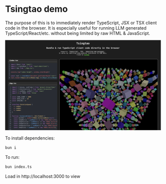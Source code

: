 # Tsingtao demo

The purpose of this is to immediately render TypeScript, JSX or TSX client code in the browser. It is especially useful for running LLM generated TypeScript/React/etc. without being limited by raw HTML & JavaScript.

![Screenshot](https://raw.githubusercontent.com/mayfer/tsingtao/main/screenshot.png)


To install dependencies:

```bash
bun i
```

To run:

```bash
bun index.ts
```

Load in http://localhost:3000 to view
